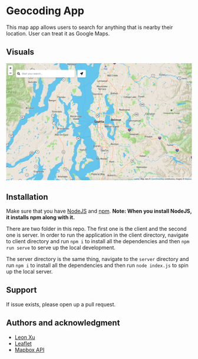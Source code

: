# Geocoding App

This map app allows users to search for anything that is nearby their location. User can treat it as Google Maps.

## Visuals
![screenshots](server/public/img/screenshot.png)

## Installation
Make sure that you have [NodeJS](https://nodejs.org) and [npm](https://www.npmjs.com/). **Note: When you install NodeJS, it installs npm along with it.**

There are two folder in this repo. The first one is the client and the second one is server. 
In order to run the application in the client directory, navigate to client directory and run ```npm i``` to install all the dependencies and then ```npm run serve``` to serve up the local development.

The server directory is the same thing, navigate to the ```server``` directory and run ```npm i``` to install all the dependencies and then run ```node index.js``` to spin up the local server.

## Support
If issue exists, please open up a pull request.

## Authors and acknowledgment
- [Leon Xu](https://github.com/leonxu260)
- [Leaflet](https://leafletjs.com/)
- [Mapbox API](https://mapbox.com)
